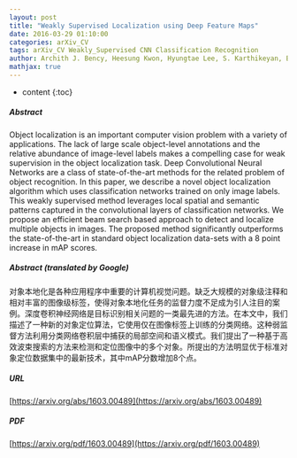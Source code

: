 ```yaml
---
layout: post
title: "Weakly Supervised Localization using Deep Feature Maps"
date: 2016-03-29 01:10:00
categories: arXiv_CV
tags: arXiv_CV Weakly_Supervised CNN Classification Recognition
author: Archith J. Bency, Heesung Kwon, Hyungtae Lee, S. Karthikeyan, B. S. Manjunath
mathjax: true
---
```


* content
{:toc}

##### Abstract
Object localization is an important computer vision problem with a variety of applications. The lack of large scale object-level annotations and the relative abundance of image-level labels makes a compelling case for weak supervision in the object localization task. Deep Convolutional Neural Networks are a class of state-of-the-art methods for the related problem of object recognition. In this paper, we describe a novel object localization algorithm which uses classification networks trained on only image labels. This weakly supervised method leverages local spatial and semantic patterns captured in the convolutional layers of classification networks. We propose an efficient beam search based approach to detect and localize multiple objects in images. The proposed method significantly outperforms the state-of-the-art in standard object localization data-sets with a 8 point increase in mAP scores.

##### Abstract (translated by Google)
对象本地化是各种应用程序中重要的计算机视觉问题。缺乏大规模的对象级注释和相对丰富的图像级标签，使得对象本地化任务的监督力度不足成为引人注目的案例。深度卷积神经网络是目标识别相关问题的一类最先进的方法。在本文中，我们描述了一种新的对象定位算法，它使用仅在图像标签上训练的分类网络。这种弱监督方法利用分类网络卷积层中捕获的局部空间和语义模式。我们提出了一种基于高效波束搜索的方法来检测和定位图像中的多个对象。所提出的方法明显优于标准对象定位数据集中的最新技术，其中mAP分数增加8个点。

##### URL
[https://arxiv.org/abs/1603.00489](https://arxiv.org/abs/1603.00489)

##### PDF
[https://arxiv.org/pdf/1603.00489](https://arxiv.org/pdf/1603.00489)

